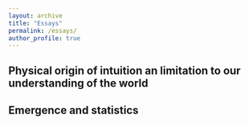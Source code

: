 ```yaml
---
layout: archive
title: "Essays"
permalink: /essays/
author_profile: true
---
```



## Physical origin of intuition an limitation to our understanding of the world

## Emergence and statistics